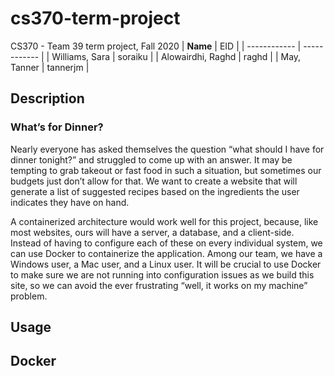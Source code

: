 # cs370-term-project
CS370 - Team 39 term project, Fall 2020
| **Name** | EID |
| ------------ |  ------------  |
| Williams, Sara | soraiku |
| Alowairdhi, Raghd | raghd |
| May, Tanner | tannerjm |

## Description
### What’s for Dinner? 
Nearly everyone has asked themselves the question “what should I have for dinner tonight?” and struggled to come up with an answer. It may be tempting to grab takeout or fast food in such a situation, but sometimes our budgets just don’t allow for that. We want to create a website that will generate a list of suggested recipes based on the ingredients the user indicates they have on hand. 

A containerized architecture would work well for this project, because, like most websites, ours will have a server, a database, and a client-side. Instead of having to configure each of these on every individual system, we can use Docker to containerize the application. Among our team, we have a Windows user, a Mac user, and a Linux user. It will be crucial to use Docker to make sure we are not running into configuration issues as we build this site, so we can avoid the ever frustrating “well, it works on my machine” problem. 

## Usage


## Docker
